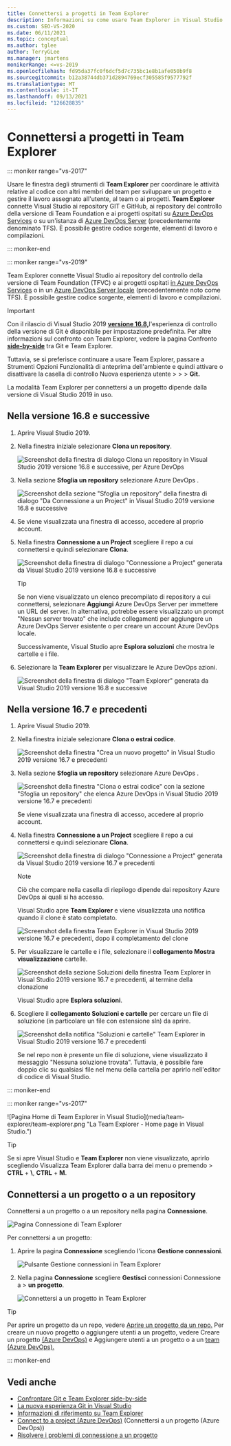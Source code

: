 ```yaml
---
title: Connettersi a progetti in Team Explorer
description: Informazioni su come usare Team Explorer in Visual Studio collaborare con i membri del team per sviluppare e gestire progetti.
ms.custom: SEO-VS-2020
ms.date: 06/11/2021
ms.topic: conceptual
ms.author: tglee
author: TerryGLee
ms.manager: jmartens
monikerRange: <=vs-2019
ms.openlocfilehash: fd95da37fc0f6dcf5d7c735bc1e8b1afe050b9f8
ms.sourcegitcommit: b12a38744db371d2894769ecf305585f9577792f
ms.translationtype: MT
ms.contentlocale: it-IT
ms.lasthandoff: 09/13/2021
ms.locfileid: "126628835"
---
```

# <a name="connect-to-projects-in-team-explorer"></a>Connettersi a progetti in Team Explorer

::: moniker range="vs-2017"

Usare le finestra degli strumenti di **Team Explorer** per coordinare le attività relative al codice con altri membri del team per sviluppare un progetto e gestire il lavoro assegnato all'utente, al team o ai progetti. **Team Explorer** connette Visual Studio ai repository GIT e GitHub, ai repository del controllo della versione di Team Foundation e ai progetti ospitati su [Azure DevOps Services](/azure/devops/user-guide/what-is-azure-devops-services) o su un'istanza di [Azure DevOps Server](/azure/devops/index-all) (precedentemente denominato TFS). È possibile gestire codice sorgente, elementi di lavoro e compilazioni.

::: moniker-end

::: moniker range="vs-2019"

Team Explorer connette Visual Studio ai repository del controllo della versione di Team Foundation (TFVC) e ai progetti ospitati [in Azure DevOps Services](/azure/devops/user-guide/what-is-azure-devops-services) o in un [Azure DevOps Server locale](/azure/devops/user-guide/about-azure-devops-services-tfs?view=azure-devops&preserve-view=true) (precedentemente noto come TFS). È possibile gestire codice sorgente, elementi di lavoro e compilazioni.

> [!IMPORTANT]
> Con il rilascio di Visual Studio 2019 [**versione 16.8,**](/visualstudio/releases/2019/release-notes-history)l'esperienza di controllo della versione di Git è disponibile per impostazione predefinita. Per altre informazioni sul confronto con Team Explorer, vedere la pagina Confronto [**side-by-side**](../version-control/git-team-explorer-feature-comparison.md) tra Git e Team Explorer.
>
> Tuttavia, se si preferisce continuare a usare Team Explorer, passare a Strumenti Opzioni Funzionalità di anteprima dell'ambiente e quindi attivare o disattivare la casella di controllo Nuova esperienza utente  >  >  >  **Git.**

La modalità Team Explorer per connettersi a un progetto dipende dalla versione di Visual Studio 2019 in uso.

## <a name="in-version-168-and-later"></a>Nella versione 16.8 e successive

1. Aprire Visual Studio 2019.

1. Nella finestra iniziale selezionare **Clona un repository**.

   ![Screenshot della finestra di dialogo Clona un repository in Visual Studio 2019 versione 16.8 e successive, per Azure DevOps](../ide/media/vs-2019/clone-repository.png)

1. Nella sezione **Sfoglia un repository** selezionare Azure DevOps . 

    ![Screenshot della sezione "Sfoglia un repository" della finestra di dialogo "Da Connessione a un Project" in Visual Studio 2019 versione 16.8 e successive](../ide/media/vs-2019/browse-repository-azure-devops.png)

1. Se viene visualizzata una finestra di accesso, accedere al proprio account.

1. Nella finestra **Connessione a un Project** scegliere il repo a cui connettersi e quindi selezionare **Clona**.

      ![Screenshot della finestra di dialogo "Connessione a Project" generata da Visual Studio 2019 versione 16.8 e successive](../ide/media/vs-2019/connect-project-azure-devops.png)

      > [!TIP]
      > Se non viene visualizzato un elenco precompilato di repository a cui connettersi, selezionare **Aggiungi** Azure DevOps Server per immettere un URL del server. In alternativa, potrebbe essere visualizzato un prompt "Nessun server trovato" che include collegamenti per aggiungere un Azure DevOps Server esistente o per creare un account Azure DevOps locale.

   Successivamente, Visual Studio apre **Esplora soluzioni** che mostra le cartelle e i file.

1. Selezionare la **Team Explorer** per visualizzare le Azure DevOps azioni.

      ![Screenshot della finestra di dialogo "Team Explorer" generata da Visual Studio 2019 versione 16.8 e successive](../ide/media/vs-2019/team-explorer-azure-devops.png)

## <a name="in-version-167-and-earlier"></a>Nella versione 16.7 e precedenti

1. Aprire Visual Studio 2019.

1. Nella finestra iniziale selezionare **Clona o estrai codice**.

   ![Screenshot della finestra "Crea un nuovo progetto" in Visual Studio 2019 versione 16.7 e precedenti](../get-started/media/vs-2019/clone-checkout-code-dark.png)

1. Nella sezione **Sfoglia un repository** selezionare Azure DevOps . 

   ![Screenshot della finestra "Clona o estrai codice" con la sezione "Sfoglia un repository" che elenca Azure DevOps in Visual Studio 2019 versione 16.7 e precedenti](../get-started/media/vs-2019/clone-checkout-code-git-repo-dark.png)

   Se viene visualizzata una finestra di accesso, accedere al proprio account.

1. Nella finestra **Connessione a un Project** scegliere il repo a cui connettersi e quindi selezionare **Clona**.

      ![Screenshot della finestra di dialogo "Connessione a Project" generata da Visual Studio 2019 versione 16.7 e precedenti](../get-started/media/open-proj-azure-devops-connect-cloud-clone.png)

    > [!NOTE]
    > Ciò che compare nella casella di riepilogo dipende dai repository Azure DevOps ai quali si ha accesso.

   Visual Studio apre **Team Explorer** e viene visualizzata una notifica quando il clone è stato completato.

     ![Screenshot della finestra Team Explorer in Visual Studio 2019 versione 16.7 e precedenti, dopo il completamento del clone](../get-started/media/vs-2019/clone-complete-azure-devops.png)

1. Per visualizzare le cartelle e i file, selezionare il **collegamento Mostra visualizzazione** cartelle.

     ![Screenshot della sezione Soluzioni della finestra Team Explorer in Visual Studio 2019 versione 16.7 e precedenti, al termine della clonazione](../get-started/media/vs-2019/show-folder-view-azure-devops.png)

     Visual Studio apre **Esplora soluzioni**.

1. Scegliere il **collegamento Soluzioni e cartelle** per cercare un file di soluzione (in particolare un file con estensione sln) da aprire.

      ![Screenshot della notifica "Soluzioni e cartelle" Team Explorer in Visual Studio 2019 versione 16.7 e precedenti](../get-started/media/open-proj-repo-solutions-folders.png)

   Se nel repo non è presente un file di soluzione, viene visualizzato il messaggio "Nessuna soluzione trovata&quot;. Tuttavia, è possibile fare doppio clic su qualsiasi file nel menu della cartella per aprirlo nell'editor di codice di Visual Studio.

::: moniker-end

::: moniker range=&quot;vs-2017&quot;

![Pagina Home di Team Explorer in Visual Studio](media/team-explorer/team-explorer.png &quot;La Team Explorer - Home page in Visual Studio.")

> [!TIP]
> Se si apre Visual Studio e **Team Explorer** non viene visualizzato, aprirlo scegliendo Visualizza Team Explorer dalla barra dei menu o premendo  >   **CTRL** + **&#92;**, **CTRL** + **M**.

## <a name="connect-to-a-project-or-repository"></a>Connettersi a un progetto o a un repository

Connettersi a un progetto o a un repository nella pagina **Connessione**.

![Pagina Connessione di Team Explorer](media/team-explorer/connect.png "Pagina Team Explorer - Connessione in Visual Studio")

Per connettersi a un progetto:

1. Aprire la pagina **Connessione** scegliendo l'icona **Gestione connessioni**.

   ![Pulsante Gestione connessioni in Team Explorer](media/team-explorer/manage-connections.png "Pulsante Team Explorer - Gestisci connessioni in Visual Studio.")

1. Nella pagina **Connessione** scegliere **Gestisci** connessioni Connessione a > **un progetto**.

   ![Connettersi a un progetto in Team Explorer](media/team-explorer/connect-project.png "L Team Explorer- Connessione a un'Project in Visual Studio.")

> [!TIP]
> Per aprire un progetto da un repo, vedere [Aprire un progetto da un repo.](../get-started/tutorial-open-project-from-repo-visual-studio-2017.md) Per creare un nuovo progetto o aggiungere utenti a un progetto, vedere Creare un progetto [(Azure DevOps)](/azure/devops/organizations/projects/create-project) e Aggiungere utenti a un progetto o a un [team (Azure DevOps).](/azure/devops/organizations/security/add-users-team-project)

::: moniker-end

## <a name="see-also"></a>Vedi anche

- [Confrontare Git e Team Explorer side-by-side](git-team-explorer-feature-comparison.md)
- [La nuova esperienza Git in Visual Studio](git-with-visual-studio.md)
- [Informazioni di riferimento su Team Explorer](reference/team-explorer-reference.md)
- [Connect to a project (Azure DevOps)](/azure/devops/organizations/projects/connect-to-projects) (Connettersi a un progetto (Azure DevOps))
- [Risolvere i problemi di connessione a un progetto](/azure/devops/user-guide/troubleshoot-connection?view=azure-devops&preserve-view=true)
